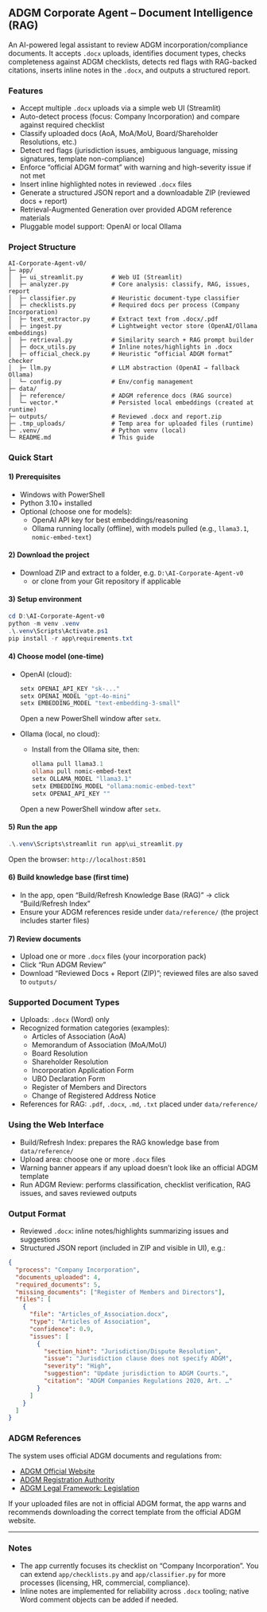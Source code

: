 ## ADGM Corporate Agent – Document Intelligence (RAG)

An AI-powered legal assistant to review ADGM incorporation/compliance documents. It accepts `.docx` uploads, identifies document types, checks completeness against ADGM checklists, detects red flags with RAG-backed citations, inserts inline notes in the `.docx`, and outputs a structured report.

### Features
- Accept multiple `.docx` uploads via a simple web UI (Streamlit)
- Auto-detect process (focus: Company Incorporation) and compare against required checklist
- Classify uploaded docs (AoA, MoA/MoU, Board/Shareholder Resolutions, etc.)
- Detect red flags (jurisdiction issues, ambiguous language, missing signatures, template non-compliance)
- Enforce “official ADGM format” with warning and high-severity issue if not met
- Insert inline highlighted notes in reviewed `.docx` files
- Generate a structured JSON report and a downloadable ZIP (reviewed docs + report)
- Retrieval-Augmented Generation over provided ADGM reference materials
- Pluggable model support: OpenAI or local Ollama

### Project Structure
```
AI-Corporate-Agent-v0/
├─ app/
│  ├─ ui_streamlit.py        # Web UI (Streamlit)
│  ├─ analyzer.py            # Core analysis: classify, RAG, issues, report
│  ├─ classifier.py          # Heuristic document-type classifier
│  ├─ checklists.py          # Required docs per process (Company Incorporation)
│  ├─ text_extractor.py      # Extract text from .docx/.pdf
│  ├─ ingest.py              # Lightweight vector store (OpenAI/Ollama embeddings)
│  ├─ retrieval.py           # Similarity search + RAG prompt builder
│  ├─ docx_utils.py          # Inline notes/highlights in .docx
│  ├─ official_check.py      # Heuristic “official ADGM format” checker
│  ├─ llm.py                 # LLM abstraction (OpenAI → fallback Ollama)
│  └─ config.py              # Env/config management
├─ data/
│  ├─ reference/             # ADGM reference docs (RAG source)
│  └─ vector.*               # Persisted local embeddings (created at runtime)
├─ outputs/                  # Reviewed .docx and report.zip
├─ .tmp_uploads/             # Temp area for uploaded files (runtime)
├─ .venv/                    # Python venv (local)
└─ README.md                 # This guide
```

### Quick Start

#### 1) Prerequisites
- Windows with PowerShell
- Python 3.10+ installed
- Optional (choose one for models):
  - OpenAI API key for best embeddings/reasoning
  - Ollama running locally (offline), with models pulled (e.g., `llama3.1`, `nomic-embed-text`)

#### 2) Download the project
- Download ZIP and extract to a folder, e.g. `D:\AI-Corporate-Agent-v0`
  - or clone from your Git repository if applicable

#### 3) Setup environment
```powershell
cd D:\AI-Corporate-Agent-v0
python -m venv .venv
.\.venv\Scripts\Activate.ps1
pip install -r app\requirements.txt
```

#### 4) Choose model (one-time)
- OpenAI (cloud):
  ```powershell
  setx OPENAI_API_KEY "sk-..."
  setx OPENAI_MODEL "gpt-4o-mini"
  setx EMBEDDING_MODEL "text-embedding-3-small"
  ```
  Open a new PowerShell window after `setx`.

- Ollama (local, no cloud):
  - Install from the Ollama site, then:
    ```powershell
    ollama pull llama3.1
    ollama pull nomic-embed-text
    setx OLLAMA_MODEL "llama3.1"
    setx EMBEDDING_MODEL "ollama:nomic-embed-text"
    setx OPENAI_API_KEY ""
    ```
  Open a new PowerShell window after `setx`.

#### 5) Run the app
```powershell
.\.venv\Scripts\streamlit run app\ui_streamlit.py
```
Open the browser: `http://localhost:8501`

#### 6) Build knowledge base (first time)
- In the app, open “Build/Refresh Knowledge Base (RAG)” → click “Build/Refresh Index”
- Ensure your ADGM references reside under `data/reference/` (the project includes starter files)

#### 7) Review documents
- Upload one or more `.docx` files (your incorporation pack)
- Click “Run ADGM Review”
- Download “Reviewed Docs + Report (ZIP)”; reviewed files are also saved to `outputs/`

### Supported Document Types
- Uploads: `.docx` (Word) only
- Recognized formation categories (examples):
  - Articles of Association (AoA)
  - Memorandum of Association (MoA/MoU)
  - Board Resolution
  - Shareholder Resolution
  - Incorporation Application Form
  - UBO Declaration Form
  - Register of Members and Directors
  - Change of Registered Address Notice
- References for RAG: `.pdf`, `.docx`, `.md`, `.txt` placed under `data/reference/`

### Using the Web Interface
- Build/Refresh Index: prepares the RAG knowledge base from `data/reference/`
- Upload area: choose one or more `.docx` files
- Warning banner appears if any upload doesn’t look like an official ADGM template
- Run ADGM Review: performs classification, checklist verification, RAG issues, and saves reviewed outputs

### Output Format
- Reviewed `.docx`: inline notes/highlights summarizing issues and suggestions
- Structured JSON report (included in ZIP and visible in UI), e.g.:
```json
{
  "process": "Company Incorporation",
  "documents_uploaded": 4,
  "required_documents": 5,
  "missing_documents": ["Register of Members and Directors"],
  "files": [
    {
      "file": "Articles_of_Association.docx",
      "type": "Articles of Association",
      "confidence": 0.9,
      "issues": [
        {
          "section_hint": "Jurisdiction/Dispute Resolution",
          "issue": "Jurisdiction clause does not specify ADGM",
          "severity": "High",
          "suggestion": "Update jurisdiction to ADGM Courts.",
          "citation": "ADGM Companies Regulations 2020, Art. …"
        }
      ]
    }
  ]
}
```

### ADGM References
The system uses official ADGM documents and regulations from:
- [ADGM Official Website](https://www.adgm.com/)
- [ADGM Registration Authority](https://www.adgm.com/operating-in-adgm/registration-authority)
- [ADGM Legal Framework: Legislation](https://www.adgm.com/legal-framework/legislation)

If your uploaded files are not in official ADGM format, the app warns and recommends downloading the correct template from the official ADGM website.

---

### Notes
- The app currently focuses its checklist on “Company Incorporation”. You can extend `app/checklists.py` and `app/classifier.py` for more processes (licensing, HR, commercial, compliance).
- Inline notes are implemented for reliability across `.docx` tooling; native Word comment objects can be added if needed. 